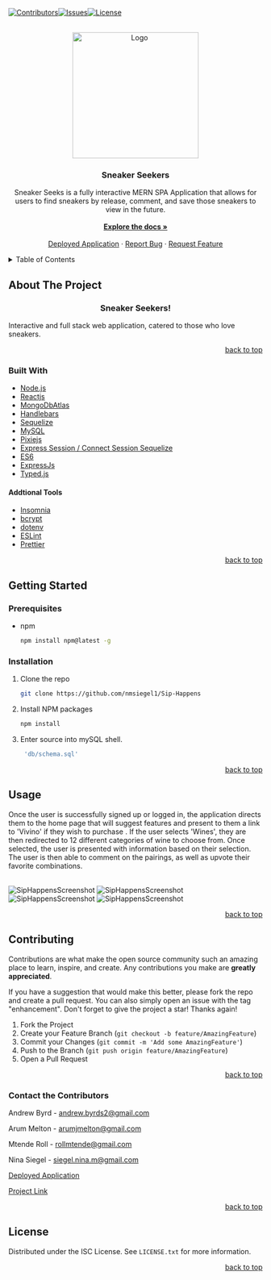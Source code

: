 <div id="top"></div>

[![Contributors][contributors-shield]][contributors-url][![Issues][issues-shield]][issues-url][![License][license-shield]](./LICENSE.txt)



<br />
<div align="center">
  <a href="https://github.com/nmsiegel1/Sip-Happens">
    <img src="public/images/SipHappensLogo.png" alt="Logo" width="250" height="250">
  </a>

<h3 align="center">Sneaker Seekers</h3>

  <p align="center">
    Sneaker Seeks is a fully interactive MERN SPA Application that allows for users to find sneakers by release, comment, and save those sneakers to view in the future.
    <br />
    <br />
    <a href="https://github.com/nmsiegel1/Sip-Happens"><strong>Explore the docs »</strong></a>
    <br />
    <br />
    <a href="">Deployed Application</a>
    ·
    <a href="">Report Bug</a>
    ·
    <a href="">Request Feature</a>
  </p>
</div>



<!-- TABLE OF CONTENTS -->
<details>
  <summary>Table of Contents</summary>
  <ol>
    <li>
      <a href="#about-the-project">About The Project</a>
      <ul>
        <li><a href="#built-with">Built With</a></li>
      </ul>
    </li>
    <li>
      <a href="#getting-started">Getting Started</a>
      <ul>
        <li><a href="#prerequisites">Prerequisites</a></li>
        <li><a href="#installation">Installation</a></li>
      </ul>
    </li>
    <li><a href="#usage">Usage</a></li>
    <li><a href="#contributing">Contributing</a></li>
    <li><a href="#contact-the-contributors">Contact</a></li>
    <li><a href="#license">License</a></li>
  </ol>
</details>


## About The Project
<h3 align="center">Sneaker Seekers!</h3>



Interactive and full stack web application, catered to those who love sneakers.
<br/>




<p align="right"><a href="#top">back to top</a></p>



### Built With

* [Node.js](https://nodejs.org/en/)
* [Reactjs](https://reactjs.org/)
* [MongoDbAtlas](https://www.mongodb.com/)
* [Handlebars](https://handlebarsjs.com/)
* [Sequelize](https://sequelize.org/)
* [MySQL](https://www.mysql.com/)
* [Pixiejs](https://pixijs.com/)
* [Express Session / Connect Session Sequelize](https://pixijs.com/)
* [ES6](https://pixijs.com/)
* [ExpressJs](https://expressjs.com/)
* [Typed.js](https://mattboldt.github.io/typed.js/)

#### Addtional Tools

* [Insomnia](https://eslint.org/)
* [bcrypt](https://eslint.org/)
* [dotenv](https://eslint.org/)
* [ESLint](https://eslint.org/)
* [Prettier](https://eslint.org/)







<p align="right"><a href="#top">back to top</a></p>




## Getting Started

### Prerequisites

* npm
  ```sh
  npm install npm@latest -g
  ```

### Installation

1. Clone the repo
   ```sh
   git clone https://github.com/nmsiegel1/Sip-Happens
   ```
2. Install NPM packages
   ```sh
   npm install
   ```
3. Enter source into mySQL shell.
   ```js
    'db/schema.sql'
   ```

<p align="right"><a href="#top">back to top</a></p>


## Usage


Once the user is successfully signed up or logged in, the application directs them to the home page that will suggest features and present to them a link to 'Vivino' if they wish to purchase . If the user selects 'Wines', they are then redirected to 12 different categories of wine to choose from. Once selected, the user is presented with information based on their selection. The user is then able to comment on the pairings, as well as upvote their favorite combinations.
<br/>
<br/>

![SipHappensScreenshot](/public/images/Demo/LoginDemo.png)
![SipHappensScreenshot](/public/images/Demo/DemoCats.png)
![SipHappensScreenshot](/public/images/Demo/DemoPair.png)
![SipHappensScreenshot](/public/images/Demo/DemoComments.png)



<p align="right"><a href="#top">back to top</a></p>



## Contributing

Contributions are what make the open source community such an amazing place to learn, inspire, and create. Any contributions you make are **greatly appreciated**.

If you have a suggestion that would make this better, please fork the repo and create a pull request. You can also simply open an issue with the tag "enhancement".
Don't forget to give the project a star! Thanks again!

1. Fork the Project
2. Create your Feature Branch (`git checkout -b feature/AmazingFeature`)
3. Commit your Changes (`git commit -m 'Add some AmazingFeature'`)
4. Push to the Branch (`git push origin feature/AmazingFeature`)
5. Open a Pull Request

<p align="right"><a href="#top">back to top</a></p>

<!-- CONTACT -->
### Contact the Contributors

Andrew Byrd - andrew.byrds2@gmail.com

Arum Melton - arumjmelton@gmail.com

Mtende Roll - rollmtende@gmail.com

Nina Siegel - siegel.nina.m@gmail.com

[Deployed Application](https://sip-happens-unc.herokuapp.com/)

[Project Link](https://github.com/nmsiegel1/Sip-Happens)

<p align="right"><a href="#top">back to top</a></p>

<!-- LICENSE -->
## License

Distributed under the ISC License. See `LICENSE.txt` for more information.

<p align="right"><a href="#top">back to top</a></p>


<!-- MARKDOWN LINKS & IMAGES -->
[contributors-shield]: https://img.shields.io/badge/Sip%20Happens-View%20Contributors-brightgreen
[contributors-url]: https://github.com/nmsiegel1/Sip-Happens/graphs/contributors
[issues-shield]: https://img.shields.io/badge/Sip%20Happens-View%20Issues-red
[issues-url]: https://github.com/nmsiegel1/Sip-Happens/issues
[license-shield]: https://img.shields.io/badge/license-ISC-green
[license-url]: https://github.com/nmsiegel1/Sip-Happens/blob/Readme/LICENSE.txt